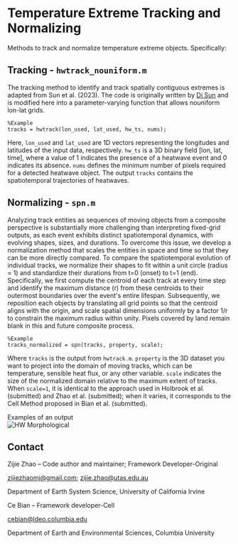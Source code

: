 # Temperature Extreme Tracking and Normalizing  
Methods to track and normalize temperature extreme objects. Specifically:  

## Tracking - `hwtrack_nouniform.m`  
The tracking method to identify and track spatially contiguous extremes is adapted from Sun et al. (2023). The code is originally written by [Di Sun](https://github.com/cindyisok) and is modified here into a parameter-varying function that allows nouniform lon-lat grids.  
```
%Example
tracks = hwtrack(lon_used, lat_used, hw_ts, nums);
```
Here, `lon_used` and `lat_used` are 1D vectors representing the longitudes and latitudes of the input data, respectively. `hw_ts` is a 3D binary field [lon, lat, time], where a value of 1 indicates the presence of a heatwave event and 0 indicates its absence. `nums` defines the minimum number of pixels required for a detected heatwave object. The output `tracks` contains the spatiotemporal trajectories of heatwaves.

## Normalizing - `spn.m`  
Analyzing track entities as sequences of moving objects from a composite perspective is substantially more challenging than interpreting fixed-grid outputs, as each event exhibits distinct spatiotemporal dynamics, with evolving shapes, sizes, and durations. To overcome this issue, we develop a normalization method that scales the entities in space and time so that they can be more directly compared. To compare the spatiotemporal evolution of individual tracks, we normalize their shapes to fit within a unit circle (radius = 1) and standardize their durations from t=0 (onset) to t=1 (end). Specifically, we first compute the centroid of each track at every time step and identify the maximum distance (r) from these centroids to their outermost boundaries over the event's entire lifespan. Subsequently, we reposition each objects by translating all grid points so that the centroid aligns with the origin, and scale spatial dimensions uniformly by a factor 1/r to constrain the maximum radius within unity. Pixels covered by land remain blank in this and future composite process.  
```
%Example
tracks_normalized = spn(tracks, property, scale);
```
Where `tracks` is the output from `hwtrack.m`. `property` is the 3D dataset you want to project into the domain of moving tracks, which can be temperature, sensible heat flux, or any other variable. `scale` indicates the size of the normalized domain relative to the maximum extent of tracks. When `scale=1`, it is identical to the approach used in Holbrook et al. (submitted) and Zhao et al. (submitted); when it varies, it corresponds to the Cell Method proposed in Bian et al. (submitted).

Examples of an output  
![HW Morphological](https://github.com/ZijieZhaoMMHW/MHW_tracking/blob/main/mhwvsmhw_dist7.gif)

## Contact  
Zijie Zhao – Code author and maintainer; Framework Developer-Original 

zijiezhaomj@gmail.com; zijie.zhao@utas.edu.au

Department of Earth System Science, University of California Irvine


Ce Bian – Framework developer-Cell 

cebian@ldeo.columbia.edu

Department of Earth and Environmental Sciences, Columbia University  
